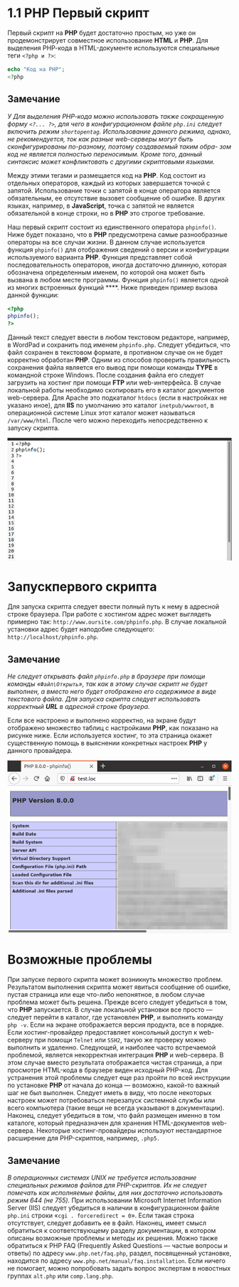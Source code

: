 # 1.1 PHP Первый скрипт

Первый скрипт на **РНР** будет достаточно простым, но уже он 
продемонстрирует совместное использование **HTML** и **РНР**. Для выделения РНР-кода
в HTML-документе используются специальные теги `<?php и ?>`:

```php
echo "Код на PHP";
<?php
```

## Замечание

*У Для выделения РНР-кода можно использовать также сокращенную форму `<?... ?>`,
для чего в конфигурационном файле `php.ini` следует включить режим `shortopentag`.
Использование данного режима, однако, не рекомендуется, ток как разные 
web-серверы могут быть сконфигурированы по-разному, поэтому создаваемый таким обра-
зом код не является полностью переносимым. Кроме того, данный синтаксис может
конфликтовать с другими скриптовыми языками.*


Между этими тегами и размещается код на **РНР**. Код состоит из отдельных
операторов, каждый из которых завершается точкой с запятой. Использование
точки с запятой в конце оператора является обязательным, ее отсутствие 
вызовет сообщение об ошибке. В других языках, например, в **JavaScript**, точка с 
запятой не является обязательной в конце строки, но в **РНР** это строгое 
требование.

Наш первый скрипт состоит из единственного оператора `phpinfo()`. Ниже
будет показано, что в **РНР** предусмотрена самые разнообразные операторы
на все случаи жизни. В данном случае используется функция `phpinfo()` для 
отображения сведений о версии и конфигурации используемого варианта **РНР**.
Функция представляет собой последовательность операторов, иногда 
достаточно длинную, которая обозначена определенным именем, по которой она может
быть вызвана в любом месте программы. Функция `phpinfo()` является одной
из многих встроенных функций ****. Ниже приведен пример вызова данной
функции:

```php
<?php
phpinfo();
?>
```

Данный текст следует ввести в любом текстовом редакторе, например,
в WordPad и сохранить под именем `phpinfo.php`. Следует 
убедиться, что файл сохранен в текстовом формате, в противном случае он не будет
корректно обработан **РНР**. Одним из способов проверить правильность 
сохранения файла является его вывод при помощи команды **TYPE** в командной строке
Windows.
После создания файла его следует загрузить на хостинг при помощи **FTP** или
web-интерфейса. В случае локальной работы необходимо скопировать его в 
каталог документов web-сервера. Для Apache это подкаталог `htdocs` (если в 
настройках не указано иное), для **IIS** по умолчанию это каталог `inetpub/wwwroot`,
в операционной системе Linux этот каталог может называться `/var/www/html`.
После чего можно переходить непосредственно к запуску скрипта.

![Функция phpinfo](images/funkciya-phpinfo.png)

# Запускпервого скрипта

Для запуска скрипта следует ввести полный путь к нему в адресной строке
браузера. При работе с хостингом адрес может выглядеть примерно так:
`http://www.oursite.com/phpinfo.php`. В случае локальной установки адрес
будет наподобие следующего: `http://localhost/phpinfo.php`.

## Замечание

*Не следует открывать файл `phpinfo.php` в браузере при помощи команды «`Файл\Открыть`», так как в этому случае скрипт не будет выполнен, а вместо него будет 
отображено его содержимое в виде текстового файла. Для запуска скрипта следует 
использовать корректный **URL** в адресной строке браузера.*

Если все настроено и выполнено корректно, на экране будут отображено 
множество таблиц с настройками **РНР**, как показано на рисунке ниже. Если используется
хостинг, то эта страница окажет существенную помощь в выяснении 
конкретных настроек **РНР** у данного провайдера.

![Запуск первого скрипта](images/zapusk-pervogo-skripta.png)

# Возможные проблемы

При запуске первого скрипта может возникнуть множество проблем. 
Результатом выполнения скрипта может явиться сообщение об ошибке, пустая 
страница или еще что-либо непонятное, в любом случае проблема может быть решена.
Прежде всего следует убедиться в том, что **РНР** запускается. В случае 
локальной установки все просто — следует перейти в каталог, где установлен **РНР**,
и выполнить команду `php -v`. Если на экране отображается версия продукта,
все в порядке. Если хостинг-провайдер предоставляет консольный доступ
к web-серверу при помощи `Telnet` или `SSH2`, такую же проверку можно 
выполнить и удаленно.
Следующей, и наиболее часто встречаемой проблемой, является 
некорректная интеграция **РНР** и web-сервера. В этом случае вместо результата 
отображается чистая страница, а при просмотре HTML-кода в браузере виден исходный
PHP-код. Для устранения этой проблемы следует еще раз пройти по всей 
инструкции по установке **РНР** от начала до конца — возможно, какой-то важный
шаг не был выполнен. Следует иметь в виду, что после некоторых настроек 
может потребоваться перезапуск системной службы или всего компьютера (такие
вещи не всегда указывают в документации).
Наконец, следует убедиться в том, что файл размещен именно в том каталоге,
который предназначен для хранения HTML-документов web-сервера. 
Некоторые хостинг-провайдеры используют нестандартное расширение для
PHP-скриптов, например, `.php5.`

## Замечание

*В операционных системах UNIX не требуется использование специальных режимов
файлов для PHP-скриптов. Их не следует помечать как исполняемые файлы, для них
достаточно использовать режим 644 (не 755).*
При использовании Microsoft Internet Information Server (IIS) следует 
убедиться в наличии в конфигурационном файле `php.ini` строки
«`cgi . forceredirect = 0`». Если такая строка отсутствует, следует добавить
ее в файл.
Наконец, имеет смысл обратиться к соответствующему разделу 
документации, в котором описаны возможные проблемы и методы их решения. Можно
также обратиться к PHP FAQ (Frequently Asked Questions — частые вопросы
и ответы) по адресу `www.php.net/faq.php`, раздел, посвященный установке,
находится по адресу `www.php.net/manual/faq.installation`. Если ничего
не помогает, можно попробовать задать вопрос экспертам в новостных группах
`alt.php` или `comp.lang.php`.
